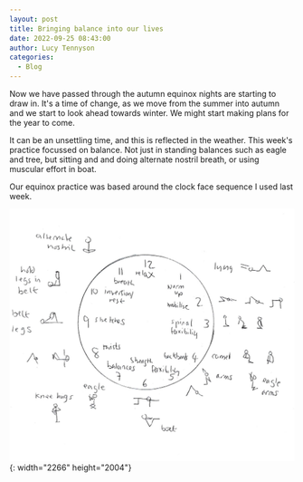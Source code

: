 ```yaml
---
layout: post
title: Bringing balance into our lives
date: 2022-09-25 08:43:00
author: Lucy Tennyson
categories:
  - Blog
---
```

Now we have passed through the autumn equinox nights are starting to draw in. It's a time of change, as we move from the summer into autumn and we start to look ahead towards winter. We might start making plans for the year to come.

It can be an unsettling time, and this is reflected in the weather. This week's practice focussed on balance. Not just in standing balances such as eagle and tree, but sitting and and doing alternate nostril breath, or using muscular effort in boat.&nbsp;

Our equinox practice was based around the clock face sequence I used last week.

![](/assets/yogaclockface20sept-1.jpg){: width="2266" height="2004"}